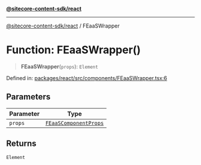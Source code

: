 [**@sitecore-content-sdk/react**](../README.md)

***

[@sitecore-content-sdk/react](../README.md) / FEaaSWrapper

# Function: FEaaSWrapper()

> **FEaaSWrapper**(`props`): `Element`

Defined in: [packages/react/src/components/FEaaSWrapper.tsx:6](https://github.com/Sitecore/xmc-jss-dev/blob/d118c3d87d535fa4161627b881481e84f583140c/packages/react/src/components/FEaaSWrapper.tsx#L6)

## Parameters

| Parameter | Type |
| ------ | ------ |
| `props` | [`FEaaSComponentProps`](../type-aliases/FEaaSComponentProps.md) |

## Returns

`Element`
